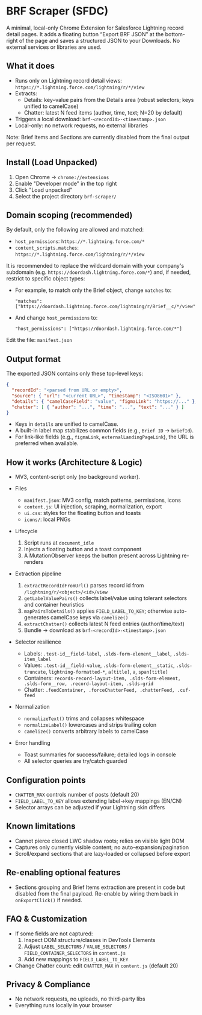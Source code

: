 # BRF Scraper (SFDC)

A minimal, local-only Chrome Extension for Salesforce Lightning record detail pages. It adds a floating button “Export BRF JSON” at the bottom-right of the page and saves a structured JSON to your Downloads. No external services or libraries are used.

## What it does
- Runs only on Lightning record detail views: `https://*.lightning.force.com/lightning/r/*/view`
- Extracts:
  - Details: key–value pairs from the Details area (robust selectors; keys unified to camelCase)
  - Chatter: latest N feed items (author, time, text; N=20 by default)
- Triggers a local download: `brf-<recordId>-<timestamp>.json`
- Local-only: no network requests, no external libraries

Note: Brief Items and Sections are currently disabled from the final output per request.

## Install (Load Unpacked)
1. Open Chrome → `chrome://extensions`
2. Enable "Developer mode" in the top right
3. Click "Load unpacked"
4. Select the project directory `brf-scraper/`

## Domain scoping (recommended)
By default, only the following are allowed and matched:
- `host_permissions`: `https://*.lightning.force.com/*`
- `content_scripts.matches`: `https://*.lightning.force.com/lightning/r/*/view`

It is recommended to replace the wildcard domain with your company's subdomain (e.g. `https://doordash.lightning.force.com/*`) and, if needed, restrict to specific object types:
- For example, to match only the Brief object, change `matches` to:
  ```
  "matches": ["https://doordash.lightning.force.com/lightning/r/Brief__c/*/view"]
  ```
- And change `host_permissions` to:
  ```
  "host_permissions": ["https://doordash.lightning.force.com/*"]
  ```

Edit the file: `manifest.json`

## Output format
The exported JSON contains only these top-level keys:
```json
{
  "recordId": "<parsed from URL or empty>",
  "source": { "url": "<current URL>", "timestamp": "<ISO8601>" },
  "details": { "camelCaseField": "value", "figmaLink": "https://..." },
  "chatter": [ { "author": "...", "time": "...", "text": "..." } ]
}
```
- Keys in `details` are unified to camelCase.
- A built-in label map stabilizes common fields (e.g., `Brief ID` → `briefId`).
- For link-like fields (e.g., `figmaLink`, `externalLandingPageLink`), the URL is preferred when available.

## How it works (Architecture & Logic)
- MV3, content-script only (no background worker).
- Files
  - `manifest.json`: MV3 config, match patterns, permissions, icons
  - `content.js`: UI injection, scraping, normalization, export
  - `ui.css`: styles for the floating button and toasts
  - `icons/`: local PNGs

- Lifecycle
  1) Script runs at `document_idle`
  2) Injects a floating button and a toast component
  3) A MutationObserver keeps the button present across Lightning re-renders

- Extraction pipeline
  1) `extractRecordIdFromUrl()` parses record id from `/lightning/r/<object>/<id>/view`
  2) `getLabelValuePairs()` collects label/value using tolerant selectors and container heuristics
  3) `mapPairsToDetails()` applies `FIELD_LABEL_TO_KEY`; otherwise auto-generates camelCase keys via `camelize()`
  4) `extractChatter()` collects latest N feed entries (author/time/text)
  5) Bundle → download as `brf-<recordId>-<timestamp>.json`

- Selector resilience
  - Labels: `.test-id__field-label`, `.slds-form-element__label`, `.slds-item_label`
  - Values: `.test-id__field-value`, `.slds-form-element__static`, `.slds-truncate`, `lightning-formatted-*`, `a[title]`, `a`, `span[title]`
  - Containers: `records-record-layout-item, .slds-form-element, .slds-form__row, .record-layout-item, .slds-grid`
  - Chatter: `.feedContainer, .forceChatterFeed, .chatterFeed, .cuf-feed`

- Normalization
  - `normalizeText()` trims and collapses whitespace
  - `normalizeLabel()` lowercases and strips trailing colon
  - `camelize()` converts arbitrary labels to camelCase

- Error handling
  - Toast summaries for success/failure; detailed logs in console
  - All selector queries are try/catch guarded

## Configuration points
- `CHATTER_MAX` controls number of posts (default 20)
- `FIELD_LABEL_TO_KEY` allows extending label→key mappings (EN/CN)
- Selector arrays can be adjusted if your Lightning skin differs

## Known limitations
- Cannot pierce closed LWC shadow roots; relies on visible light DOM
- Captures only currently visible content; no auto-expansion/pagination
- Scroll/expand sections that are lazy-loaded or collapsed before export

## Re-enabling optional features
- Sections grouping and Brief Items extraction are present in code but disabled from the final payload. Re-enable by wiring them back in `onExportClick()` if needed.

## FAQ & Customization
- If some fields are not captured:
  1) Inspect DOM structure/classes in DevTools Elements
  2) Adjust `LABEL_SELECTORS` / `VALUE_SELECTORS` / `FIELD_CONTAINER_SELECTORS` in `content.js`
  3) Add new mappings to `FIELD_LABEL_TO_KEY`
- Change Chatter count: edit `CHATTER_MAX` in `content.js` (default 20)

## Privacy & Compliance
- No network requests, no uploads, no third-party libs
- Everything runs locally in your browser

